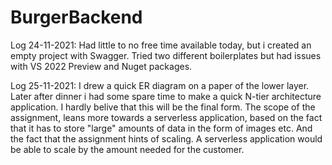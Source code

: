 # BurgerBackend

Log 24-11-2021:
  Had little to no free time available today, but i created an empty project with Swagger. Tried two different boilerplates but had issues with VS 2022 Preview and Nuget packages.
  
Log 25-11-2021:
  I drew a quick ER diagram on a paper of the lower layer. Later after dinner i had some spare time to make a quick N-tier architecture application. I hardly belive that 
  this will be the final form. The scope of the assignment, leans more towards a serverless application, based on the fact that it has to store "large" amounts of data
  in the form of images etc. And the fact that the assignment hints of scaling. A serverless application would be able to scale by the amount needed for the customer.
